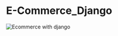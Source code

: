 # E-Commerce_Django

![Ecommerce with django](https://user-images.githubusercontent.com/56106223/135201681-77d01a97-b26d-42f0-b1ae-e2cee069c811.PNG)
